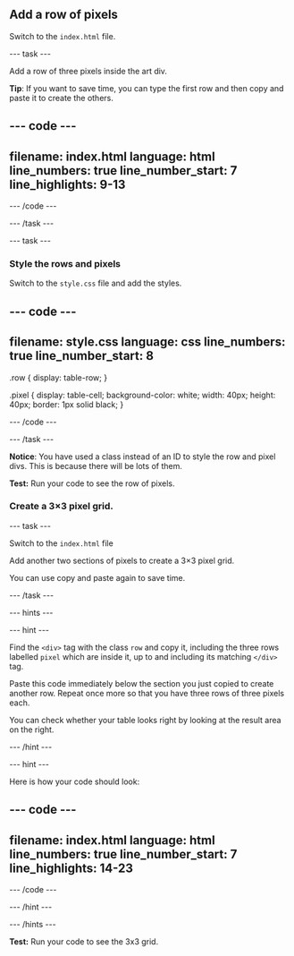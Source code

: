 ## Add a row of pixels

Switch to the `index.html` file.

--- task ---

Add a row of three pixels inside the art div.

**Tip**: If you want to save time, you can type the first row and then copy and paste it to create the others.

--- code ---
---
filename: index.html
language: html
line_numbers: true
line_number_start: 7
line_highlights: 9-13
---
<body>
  <div id="art">
    <div class = "row">
      <div class="pixel"></div>
      <div class="pixel"></div>
      <div class="pixel"></div>
    </div>
  </div>  
</body>

--- /code ---

--- /task --- 

--- task ---

### Style the rows and pixels

Switch to the `style.css` file and add the styles.

--- code ---
---
filename: style.css
language: css
line_numbers: true
line_number_start: 8
---
.row {
  display: table-row;
}

.pixel {
  display: table-cell;
  background-color: white;
  width: 40px;
  height: 40px;
  border: 1px solid black;
}

--- /code ---

--- /task ---

**Notice**: You have used a class instead of an ID to style the row and pixel divs. This is because there will be lots of them.

**Test:** Run your code to see the row of pixels.

### Create a 3×3 pixel grid. 

--- task ---

Switch to the `index.html` file

Add another two sections of pixels to create a 3×3 pixel grid. 

You can use copy and paste again to save time.

--- /task ---

--- hints ---

--- hint ---

Find the `<div>` tag with the class `row` and copy it, including the three rows labelled `pixel` which are inside it, up to and including its matching `</div>` tag.

Paste this code immediately below the section you just copied to create another row. Repeat once more so that you have three rows of three pixels each.

You can check whether your table looks right by looking at the result area on the right.

--- /hint ---

--- hint ---

Here is how your code should look:

--- code ---
---
filename: index.html
language: html
line_numbers: true
line_number_start: 7
line_highlights: 14-23
---
<body>
  <div id="art">
    <div class = "row">
      <div class="pixel"></div>
      <div class="pixel"></div>
      <div class="pixel"></div>
    </div>
    <div class = "row">
      <div class="pixel"></div>
      <div class="pixel"></div>
      <div class="pixel"></div>
    </div>
    <div class = "row">
      <div class="pixel"></div>
      <div class="pixel"></div>
      <div class="pixel"></div>
    </div>
  </div>  
</body>

--- /code ---

--- /hint ---

--- /hints ---

**Test:** Run your code to see the 3x3 grid.